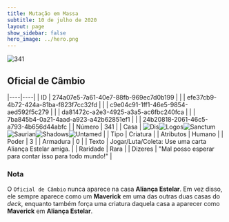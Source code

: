 ```yaml
---
title: Mutação em Massa
subtitle: 10 de julho de 2020
layout: page
show_sidebar: false
hero_image: ../hero.png
---
```


![341](https://cdn.keyforgegame.com/media/card_front/pt/479_341_6P8354W6JF5Q_pt.png)

## Oficial de Câmbio

|----|----|
| ID | 274a07e5-7a61-40e7-88fb-969ec7d0b199 |
|    | efe37cb9-4b72-424a-81ba-f823f7cc32fd |
|    | c9e04c91-1ff1-46e5-9854-aed592f5c279 |
|    | da81472c-a2e3-4925-a3a5-ac6fbc240fca |
|    | 7ba845b4-0a21-4aad-a923-a42b62851ef1 |
|    | 24b20818-2061-46c5-a793-4b656d44abfc |
| Número | 341 |
| Casa | ![Dis](https://archonarcana.com/images/thumb/e/e8/Dis.png/22px-Dis.png "Dis")![Logos](https://archonarcana.com/images/thumb/c/ce/Logos.png/22px-Logos.png "Logos")![Sanctum](https://archonarcana.com/images/thumb/c/c7/Sanctum.png/22px-Sanctum.png "Santuário")![Saurian](https://archonarcana.com/images/thumb/9/9e/Saurian_P.png/22px-Saurian_P.png "Sauro")![Shadows](https://archonarcana.com/images/thumb/e/ee/Shadows.png/22px-Shadows.png "Sombras")![Untamed](https://archonarcana.com/images/thumb/b/bd/Untamed.png/22px-Untamed.png "Indomados") |
| Tipo | Criatura |
| Atributos | Humano |
| Poder | 3 |
| Armadura | 0 |
| Texto | Jogar/Luta/Coleta: Use uma carta Aliança Estelar amiga. |
| Raridade | Rara |
| Dizeres | "Mal posso esperar para contar isso  para todo mundo!" |

### Nota

O `Oficial de Câmbio` nunca aparece na casa **Aliança Estelar**. Em vez disso, ele sempre aparece como um **Maverick** em uma das
outras duas casas do _deck_, enquanto também força uma criatura daquela casa a aparecer como **Maverick** em **Aliança Estelar**.
